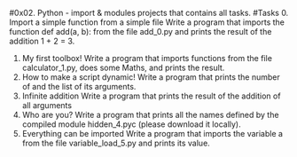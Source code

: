 #0x02. Python - import & modules projects that contains all tasks.
#Tasks
0. Import a simple function from a simple file 
	Write a program that imports the function def add(a, b): from the file add_0.py and prints  	    the result of the addition 1 + 2 = 3.
1. My first toolbox! 
	Write a program that imports functions from the file calculator_1.py, does some Maths, and          prints the result.
2. How to make a script dynamic! 
	Write a program that prints the number of and the list of its arguments.
3. Infinite addition 
	Write a program that prints the result of the addition of all arguments
4. Who are you? 
	Write a program that prints all the names defined by the compiled module hidden_4.pyc               (please download it locally).
5. Everything can be imported 
	Write a program that imports the variable a from the file variable_load_5.py and prints its         value.

